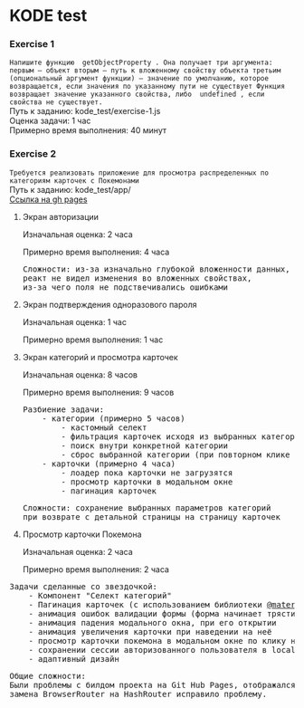 # KODE test

### Exercise 1
``Напишите функцию  getObjectProperty .
  Она получает три аргумента:
  первым — объект
  вторым — путь к вложенному свойству объекта
  третьим (опциональный аргумент функции) — значение по умолчанию,
  которое возвращается, если значения по указанному пути не существует
  Функция возвращает значение указанного свойства, либо  undefined , если свойства
  не существует.
`` <br />
Путь к заданию: kode_test/exercise-1.js <br />
Оценка задачи: 1 час <br />
Примерно время выполнения: 40 минут


### Exercise 2
``
Требуется реализовать приложение для просмотра распределенных по категориям
карточек с Покемонами
`` <br/>
Путь к заданию: kode_test/app/ <br />
<a href="https://olyamosunova.github.io/kode_test">Ссылка на gh pages</a>

<ol>
    <li>
        <p>Экран авторизации</p>
        <p>Изначальная оценка: 2 часа</p>
        <p>Примерно время выполнения: 4 часа</p>
        <pre>Сложности: из-за изначально глубокой вложенности данных,
реакт не видел изменения во вложенных свойствах,
из-за чего поля не подствечивались ошибками </pre>
    </li>
    <li>
        <p>Экран подтверждения одноразового пароля</p>
        <p>Изначальная оценка: 1 час</p>
        <p>Примерно время выполнения: 1 час</p>
    </li>
    <li>
        <p>Экран категорий и просмотра карточек</p>
        <p>Изначальная оценка: 8 часов</p>
        <p>Примерно время выполнения: 9 часов</p>
        <pre>Разбиение задачи:
    - категории (примерно 5 часов)
        - кастомный селект
        - фильтрация карточек исходя из выбранных категорий
        - поиск внутри конкретной категории
        - сброс выбранной категории (при повторном клике на нее)
    - карточки (примерно 4 часа)
        - лоадер пока карточки не загрузятся
        - просмотр карточки в модальном окне
        - пагинация карточек</pre>
        <pre>Сложности: сохранение выбранных параметров категорий
при возврате с детальной страницы на страницу карточек</pre>
    </li>
    <li>
        <p>Просмотр карточки Покемона</p>
        <p>Изначальная оценка: 2 часа</p>
        <p>Примерно время выполнения: 2 часа</p>
    </li>
</ol>
<pre>
Задачи сделанные со звездочкой:
    - Компонент "Селект категорий"
    - Пагинация карточек (с использованием библиотеки <a href="https://material-ui.com/">@material-ui</a>)
    - анимация ошибок валидации формы (форма начинает трястись)
    - анимация падения модального окна, при его открытии
    - анимация увеличения карточки при наведении на неё
    - просмотр карточки покемона в модальном окне по клику на карточку
    - сохранении сессии авторизованного пользователя в local storage браузера
    - адаптивный дизайн
</pre>

<pre>
Общие сложности:
Были проблемы с билдом проекта на Git Hub Pages, отображался чистый экран,
замена BrowserRouter на HashRouter исправило проблему.
</pre>
